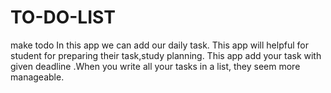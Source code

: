 # TO-DO-LIST
make todo
In this app we can add our daily task. 
This app will helpful for student for preparing their task,study planning. 
This app add your task with given deadline .When you write all your tasks in a list, they seem more manageable.
